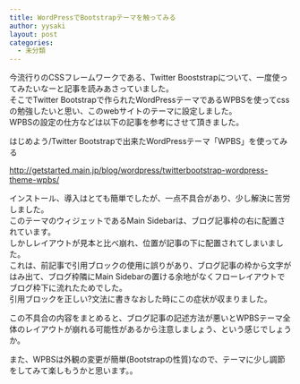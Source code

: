 ```yaml
---
title: WordPressでBootstrapテーマを触ってみる
author: yysaki
layout: post
categories:
  - 未分類
---
```

今流行りのCSSフレームワークである、Twitter Booststrapについて、一度使ってみたいなーと記事を読みあさっていました。  
そこでTwitter Bootstrapで作られたWordPressテーマであるWPBSを使ってcssの勉強したいと思い、このwebサイトのテーマに設定しました。  
WPBSの設定の仕方などは以下の記事を参考にさせて頂きました。

はじめよう/Twitter Bootstrapで出来たWordPressテーマ「WPBS」を使ってみる 

http://getstarted.main.jp/blog/wordpress/twitterbootstrap-wordpress-theme-wpbs/

インストール、導入はとても簡単でしたが、一点不具合があり、少し解決に苦労しました。  
このテーマのウィジェットであるMain Sidebarは、ブログ記事枠の右に配置されています。  
しかしレイアウトが見本と比べ崩れ、位置が記事の下に配置されてしまいました。  
これは、前記事で引用ブロックの使用に誤りがあり、ブログ記事の枠から文字がはみ出て、ブログ枠隣にMain Sidebarの置ける余地がなくフローレイアウトでブログ枠下に流れたためでした。  
引用ブロックを正しい?文法に書きなおした時にこの症状が収まりました。

この不具合の内容をまとめると、ブログ記事の記述方法が悪いとWPBSテーマ全体のレイアウトが崩れる可能性があるから注意しましょう、という感じでしょうか。

また、WPBSは外観の変更が簡単(Bootstrapの性質)なので、テーマに少し調節をしてみて楽しもうかと思います。。
